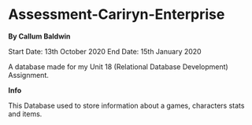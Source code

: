 # Assessment-Cariryn-Enterprise

**__By Callum Baldwin__**

Start Date: 13th October 2020
End Date: 15th January 2020

A database made for my Unit 18 (Relational Database Development) Assignment.

**__Info__**

This Database used to store information about a games, characters stats and items.
